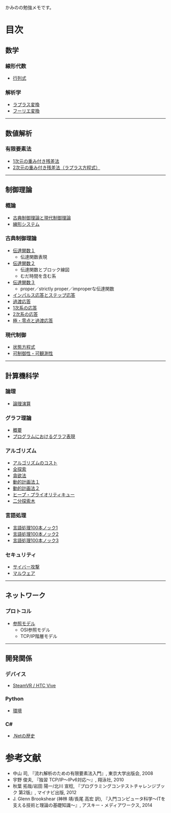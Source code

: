 かみのの勉強メモです。

# 目次

## 数学

### 線形代数
* [行列式](mathematics/linear_algebra/determinant.md)

### 解析学
* [ラプラス変換](mathematics/analysis/laplace_transform.md)
* [フーリエ変換](mathematics/analysis/fourier_transform.md)

----

## 数値解析
### 有限要素法
* [1次元の重み付き残差法](numerical_analysis/finite_element_method/1-dimention.md)
* [2次元の重み付き残差法（ラプラス方程式）](numerical_analysis/finite_element_method/laplaces_equation.md)

----

## 制御理論
### 概論
* [古典制御理論と現代制御理論](control/classical_vs_modern.md)
* [線形システム](control/linear_system.md)

### 古典制御理論
* [伝達関数１](control/classical/transfer_function1.md)
  * 伝達関数表現
* [伝達関数２](control/classical/transfer_function2.md)
  * 伝達関数とブロック線図
  * むだ時間を含む系
* [伝達関数３](control/classical/transfer_function3.md)
  * proper／strictly proper／improperな伝達関数
* [インパルス応答とステップ応答](control/classical/impulse_step_response.md)
* [過渡応答](control/classical/transient_response.md)
* [1次系の応答](control/classical/first_order_system.md)
* [2次系の応答](control/classical/second_order_system.md)
* [極・零点と過渡応答](control/classical/pole_zero.md)

### 現代制御
* [状態方程式](control/modern/state_space_equation.md)
* [可制御性・可観測性](control/modern/controllability_observability.md)

----

## 計算機科学
### 論理
* [論理演算](computer_science/logic/operation.md)

### グラフ理論
* [概要](computer_science/graph_theory/intro.md)
* [プログラムにおけるグラフ表現](computer_science/graph_theory/graph_expression.md)

### アルゴリズム
* [アルゴリズムのコスト](computer_science/algorithm/execution_cost.md)
* [全探索](computer_science/algorithm/exhaustive_search.md)
* [貪欲法](computer_science/algorithm/greedy.md)
* [動的計画法１](computer_science/algorithm/dynamic_programming1.md)
* [動的計画法２](computer_science/algorithm/dynamic_programming2.md)
* [ヒープ・プライオリティキュー](computer_science/algorithm/heap.md)
* [二分探索木](computer_science/algorithm/binary_search_tree.md)

### 言語処理
* [言語処理100本ノック1](computer_science/language_processing/nlp100_1.md)
* [言語処理100本ノック2](computer_science/language_processing/nlp100_2.md)
* [言語処理100本ノック3](computer_science/language_processing/nlp100_3.md)

### セキュリティ
* [サイバー攻撃](computer_science/security/cyber-terrorism.md)
* [マルウェア](computer_science/security/malware.md)

----

## ネットワーク
### プロトコル
* [参照モデル](network/protocol/reference_model.md)
  * OSI参照モデル
  * TCP/IP階層モデル

----

## 開発関係
### デバイス
* [SteamVR / HTC Vive](develop/device/steamvr_vive.md)

### Python
* [環境](develop/python/environment.md)

### C#
* [.Netの歴史](develop/cs/dotnet_history.md)

# 参考文献

* 中山 司, 『流れ解析のための有限要素法入門』, 東京大学出版会, 2008
* 宇野 俊夫, 『独習 TCP/IP～IPv6対応～』, 翔泳社, 2010
* 秋葉 拓哉/岩田 陽一/北川 宣稔, 『プログラミングコンテストチャレンジブック 第2版』, マイナビ出版, 2012
* J. Glenn Brookshear (神林 靖/長尾 高宏 訳),  『入門コンピュータ科学～ITを支える技術と理論の基礎知識～』, アスキー・メディアワークス, 2014
